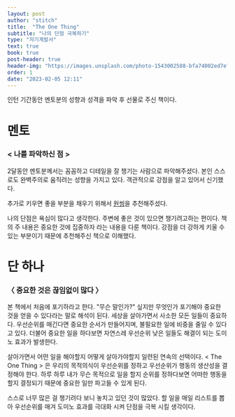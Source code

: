```yaml
---
layout: post
author: "stitch"
title:  "The One Thing"
subtitle: "나의 단점 극복하기"
type: "자기계발서"
text: true
book: true
post-header: true
header-img: "https://images.unsplash.com/photo-1543002588-bfa74002ed7e?ixlib=rb-1.2.1&ixid=eyJhcHBfaWQiOjEyMDd9&auto=format&fit=crop&w=2730&q=80"
order: 1
date: "2023-02-05 12:11"
---
```


인턴 기간동안 멘토분의 성향과 성격을 파악 후 선물로 주신 책이다.

# 멘토
### < 나를 파악하신 점 >
2달동안 멘토분께서는 꼼꼼하고 디테일을 잘 챙기는 사람으로 파악해주셨다. 본인 스스로도 완벽주의로 움직려는 성향을 가지고 있다. 객관적으로 강점을 알고 있어서 신기했다.

추가로 키우면 좋을 부분을 채우기 위해서 [원씽](http://www.yes24.com/Product/Goods/9349031?pid=123487&cosemkid=go14913757312274498&gclid=Cj0KCQiAofieBhDXARIsAHTTldpKY25Ero0vBXPc-ejb49-Tb39TuQwFRz9Z8uZBSE2cafkGjKjMYxsaAq1eEALw_wcB)을 추천해주셨다.

나의 단점은 욕심이 많다고 생각한다. 주변에 좋은 것이 있으면 챙기려고하는 편이다. 책의 주 내용은 중요한 것에 집중하자 라는 내용을 다룬 책이다. 강점을 더 강하게 키울 수 있는 부분이기 때문에 추천해주신 책으로 이해했다.

# 단 하나
### 〈 중요한 것은 끊임없이 많다 〉
본 책에서 처음에 포기하라고 한다. "무슨 말인가?" 싶지만 무엇인가 포기해야 중요한 것을 얻을 수 있다라는 말로 해석이 된다.
세상을 살아가면서 사소한 모든 일들이 중요하다. 우선순위를 매긴다면 중요한 순서가 만들어지며, 불필요한 일에 비중을 줄일 수 있다고 있다. 더불어 중요한 일을 하다보면 자연스레 우선순위 낮은 일들도 해결이 되는 도미노 효과가 발생한다.

살아가면서 어떤 일을 해야할지 어떻게 살아가야할지 일련된 연속의 선택이다. < The One Thing > 은 우리의 목적의식이 우선순위를 정하고 우선순위가 행동의 생산성을 결정해야 한다. 하루 하루 내가 무슨 목적으로 일을 할지 순위를 정하다보면 어떠한 행동을 할지 결정되기 때문에 중요한 일만 파고들 수 있게 된다.

스스로 너무 많은 걸 챙기려다 보니 놓치고 있던 것이 많았다. 할 일을 매일 리스트를 뽑아 우선순위를 매겨 도미노 효과를 극대화 시켜 단점을 극복 시킬 생각이다.



<br><br><br>